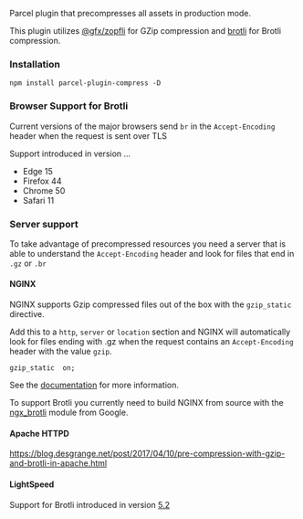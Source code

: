 Parcel plugin that precompresses all assets in production mode. 

This plugin utilizes [@gfx/zopfli](https://github.com/gfx/universal-zopfli-js) for GZip compression
and [brotli](https://www.npmjs.com/package/brotli) for Brotli compression.


### Installation

```
npm install parcel-plugin-compress -D
```


### Browser Support for Brotli

Current versions of the major browsers send `br` in the `Accept-Encoding` header when the request is sent over TLS

Support introduced in version ...

  * Edge 15
  * Firefox 44
  * Chrome 50
  * Safari 11


### Server support

To take advantage of precompressed resources you need a server that is able to understand the `Accept-Encoding` header and look for files that end in `.gz` or `.br`

#### NGINX 
NGINX supports Gzip compressed files out of the box with the `gzip_static` directive. 

Add this to a `http`, `server` or `location` section and NGINX will automatically look for files ending with .gz when the request contains an `Accept-Encoding` header with the value `gzip`. 
```
gzip_static  on;  
```
See the [documentation](http://nginx.org/en/docs/http/ngx_http_gzip_static_module.html) for more information.

To support Brotli you currently need to build NGINX from source with the [ngx_brotli](https://github.com/google/ngx_brotli) module from Google. 


#### Apache HTTPD
https://blog.desgrange.net/post/2017/04/10/pre-compression-with-gzip-and-brotli-in-apache.html


#### LightSpeed
Support for Brotli introduced in version [5.2](https://www.litespeedtech.com/products/litespeed-web-server/release-log)



